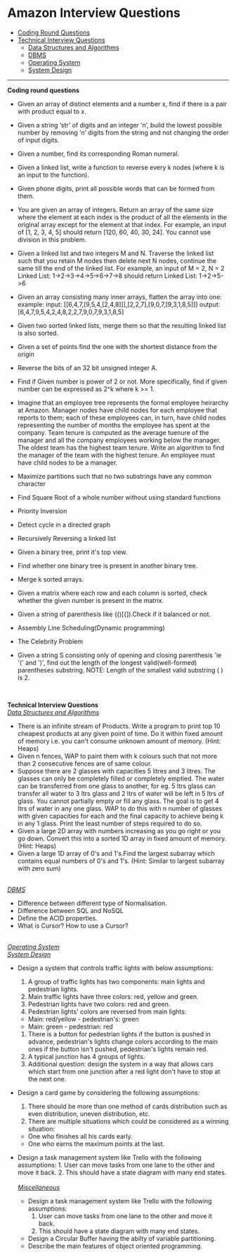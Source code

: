 # Amazon Interview Questions

- [Coding Round Questions](#coding)
- [Technical Interview Questions](#tech)
  - [Data Structures and Algorithms](#dsalg)
  - [DBMS](#dbms)
  - [Operating System](#os)
  - [System Design](#design)

---

<b name="coding">Coding round questions</b><br/>

- Given an array of distinct elements and a number x, find if there is a pair with product equal to x.
- Given a string ‘str’ of digits and an integer ‘n’, build the lowest possible number by removing ‘n’ digits from the string and not changing the order of input digits.
- Given a number, find its corresponding Roman numeral.
- Given a linked list, write a function to reverse every k nodes (where k is an input to the function).
- Given phone digits, print all possible words that can be formed from them.
- You are given an array of integers. Return an array of the same size where the element at each index is the product of all the elements in the original array except for the element at that index.
  For example, an input of [1, 2, 3, 4, 5] should return [120, 60, 40, 30, 24].
  You cannot use division in this problem.
- Given a linked list and two integers M and N.
  Traverse the linked list such that you retain M nodes then delete next N nodes, continue the same till the end of the linked list.
  For example, an input of M = 2, N = 2 Linked List: 1->2->3->4->5->6->7->8 should return Linked List: 1->2->5->6

- Given an array consisting many inner arrays, flatten the array into one:
  example: input: [[6,4,7,[9,5,4,[2,4,8]]],[2,2,7],[9,0,7,[9,3,1,8,5]]]
  output: [6,4,7,9,5,4,2,4,8,2,2,7,9,0,7,9,3,1,8,5]

- Given two sorted linked lists, merge them so that the resulting linked list is also sorted.
- Given a set of points find the one with the shortest distance from the origin
- Reverse the bits of an 32 bit unsigned integer A.
- Find if Given number is power of 2 or not.
  More specifically, find if given number can be expressed as 2^k where k >= 1.
- Imagine that an employee tree represents the formal employee heirarchy at Amazon. Manager nodes have child nodes for each employee that reports to them; each of these employees can, in turn, have child nodes representing the number of months the employee has spent at the company. Team tenure is computed as the average tuenure of the manager and all the company employees working below the manager. The oldest team has the highest team tenure. Write an algorithm to find the manager of the team with the highest tenure. An employee must have child nodes to be a manager.
  </br>

- Maximize partitions such that no two substrings have any common character
- Find Square Root of a whole number without using standard functions 
- Priority Inversion
- Detect cycle in a directed graph
- Recursively Reversing a linked list
- Given a binary tree, print it's top view.
- Find whether one binary tree is present in another binary tree.
- Merge k sorted arrays.
- Given a matrix where each row and each column is sorted, check whether the given number is present in the matrix.
- Given a string of parenthesis like {()[{]).Check if it balanced or not.
- Assembly Line Scheduling(Dynamic programming)
- The Celebrity Problem
- Given a string S consisting only of opening and closing parenthesis 'ie '('  and ')', find out the length of the longest valid(well-formed) parentheses substring.
NOTE: Length of the smallest valid substring ( ) is 2.

</br>

<b name="tech">Technical Interview Questions</b>
<br/>
<i><u name="dsalg">Data Structures and Algorithms</u></i>

 - There is an infinite stream of Products. Write a program to print top 10 cheapest products at any given point of time. Do it within fixed amount of memory i.e. you can't consume unknown amount of memory. (Hint: Heaps)
 - Given n fences, WAP to paint them with k colours such that not more than 2 consecutive fences are of same colour.
 - Suppose there are 2 glasses with capacities 5 litres and 3 litres. The glasses can only be completely filled or completely emptied. The water can be transferred from one glass to another, for eg. 5 ltrs glass can transfer all water to 3 ltrs glass and 2 ltrs of water will be left in 5 ltrs of glass. You cannot partially empty or fill any glass. The goal is to get 4 ltrs of water in any one glass. WAP to do this with n number of glasses with given capacities for each and the final capacity to achieve being k in any 1 glass. Print the least number of steps required to do so.
 - Given a large 2D array with numbers increasing as you go right or you go down. Convert this into a sorted 1D array in fixed amount of memory. (Hint: Heaps)
 - Given a large 1D array of 0's and 1's.Find the largest subarray which contains equal numbers of 0's and 1's. (Hint: Similar to largest subarray with zero sum)

<br/>
<i><u name="dbms">DBMS</u></i>

- Difference between different type of Normalisation.
- Difference between SQL and NoSQL
- Define the ACID properties.
- What is Cursor? How to use a Cursor?

<br/>
<i><u name="os">Operating System</u></i>

<br/>
<i><u name="design">System Design</u></i>

- Design a system that controls traffic lights with below assumptions:

  1.  A group of traffic lights has two components: main lights and pedestrian lights.
  1.  Main traffic lights have three colors: red, yellow and green.
  1.  Pedestrian lights have two colors: red and green.
  1.  Pedestrian lights' colors are reversed from main lights:

  - Main: red/yellow - pedestrian's: green
  - Main: green - pedestrian: red

  1.  There is a button for pedestrian lights if the button is pushed in advance, pedestrian's lights change colors according to the main ones if the button isn't pushed, pedestrian's lights remain red.
  1.  A typical junction has 4 groups of lights.
  1.  Additional question: design the system in a way that allows cars which start from one junction after a red light don't have to stop at the next one.

- Design a card game by considering the following assumptions:

  1. There should be more than one method of cards distribution such as even distribution, uneven distribution, etc.
  1. There are multiple situations which could be considered as a winning situation:

  - One who finishes all his cards early.
  - One who earns the maximum points at the last.

- Design a task management system like Trello with the following assumptions: 1. User can move tasks from one lane to the other and move it back. 2. This should have a state diagram with many end states.
  <br/>
  <br/>
  <i><u name="misc">Miscellaneous</u></i>

  - Design a task management system like Trello with the following assumptions:
    1. User can move tasks from one lane to the other and move it back.
    2. This should have a state diagram with many end states.
  - Design a Circular Buffer having the abilty of variable partitioning.
  - Describe the main features of object oriented programming.
